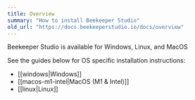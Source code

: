 ```yaml
---
title: Overview
summary: "How to install Beekeeper Studio"
old_url: "https://docs.beekeeperstudio.io/docs/overview"
---
```


Beekeeper Studio is available for Windows, Linux, and MacOS

See the guides below for OS specific installation instructions:


- [[windows|Windows]]
- [[macos-m1-intel|MacOS (M1 & Intel)]]
- [[linux|Linux]]
